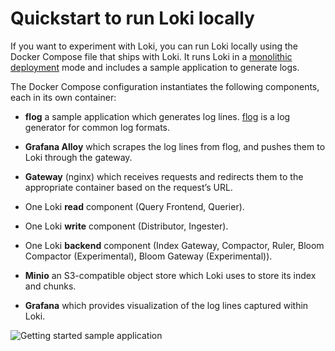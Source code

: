 # Quickstart to run Loki locally

If you want to experiment with Loki, you can run Loki locally using the Docker Compose file that ships with Loki. It runs Loki in a [monolithic deployment](https://grafana.com/docs/loki/latest/get-started/deployment-modes/#monolithic-mode) mode and includes a sample application to generate logs.

The Docker Compose configuration instantiates the following components, each in its own container:

- **flog** a sample application which generates log lines.
  [flog](https://github.com/mingrammer/flog) is a log generator for common log formats.

- **Grafana Alloy** which scrapes the log lines from flog, and pushes them to Loki through the gateway.

- **Gateway** (nginx) which receives requests and redirects them to the appropriate container based on the request’s URL.

- One Loki **read** component (Query Frontend, Querier).

- One Loki **write** component (Distributor, Ingester).

- One Loki **backend** component (Index Gateway, Compactor, Ruler, Bloom Compactor (Experimental), Bloom Gateway (Experimental)).

- **Minio** an S3-compatible object store which Loki uses to store its index and chunks.

- **Grafana** which provides visualization of the log lines captured within Loki.

![Getting started sample application](https://grafana.com/media/docs/loki/get-started-flog-v3.png)
